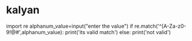 # kalyan
import re
alphanum_value=input("enter the value")
if re.match('^[A-Za-z0-9!@#$%]{2,10}$',alphanum_value):
    print('its valid match')
else:
    print('not valid')
